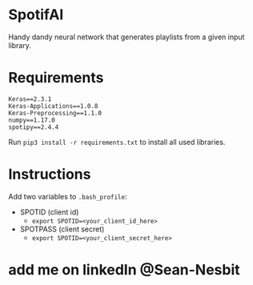 # SpotifAI
Handy dandy neural network that generates playlists from a given input library.

# Requirements
```
Keras==2.3.1
Keras-Applications==1.0.8
Keras-Preprocessing==1.1.0
numpy==1.17.0
spotipy==2.4.4
```

Run `pip3 install -r requirements.txt` to install all used libraries.

# Instructions
Add two variables to `.bash_profile`:
* SPOTID (client id)
   * `export SPOTID=<your_client_id_here>`
* SPOTPASS (client secret)
   * `export SPOTID=<your_client_secret_here>`

# add me on linkedIn @Sean-Nesbit
